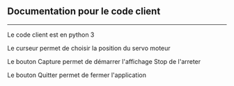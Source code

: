 ## Documentation pour le code client
***************************************

Le code client est en python 3 

Le curseur permet de choisir la position du servo moteur

Le bouton Capture permet de démarrer l'affichage
Stop de l'arreter

Le bouton Quitter permet de fermer l'application